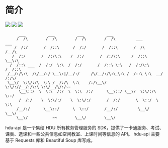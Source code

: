 # 简介

![](https://img.shields.io/pypi/v/hdu-api.svg?style=flat) ![](https://img.shields.io/pypi/pyversions/hdu-api.svg?style=flat) ![](https://img.shields.io/pypi/l/hdu-api.svg?style=flat)

```text
      ___          ___          ___          ___                             
     /  /\        /  /\        /  /\        /  /\         ___          ___   
    /  /:/       /  /::\      /  /:/       /  /::\       /  /\        /__/\  
   /  /:/       /  /:/\:\    /  /:/       /  /:/\:\     /  /::\       \__\:\ 
  /  /::\ ___  /  /:/  \:\  /  /:/       /  /::\ \:\   /  /:/\:\      /  /::\
 /__/:/\:\  /\/__/:/ \__\:|/__/:/     /\/__/:/\:\_\:\ /  /::\ \:\  __/  /:/\/
 \__\/  \:\/:/\  \:\ /  /:/\  \:\    /:/\__\/  \:\/://__/:/\:\_\:\/__/\/:/~~ 
      \__\::/  \  \:\  /:/  \  \:\  /:/      \__\::/ \__\/  \:\/:/\  \::/    
      /  /:/    \  \:\/:/    \  \:\/:/       /  /:/       \  \::/  \  \:\    
     /__/:/      \__\::/      \  \::/       /__/:/         \__\/    \__\/    
     \__\/           ~~        \__\/        \__\/
```

hdu-api 是一个集结 HDU 所有教务管理服务的 SDK，提供了一卡通服务、考试、课表、选课和一些公共信息如空闲教室、上课时间等信息的 API。 hdu-api 主要基于 Requests 库和 Beautiful Soup 库写成。

